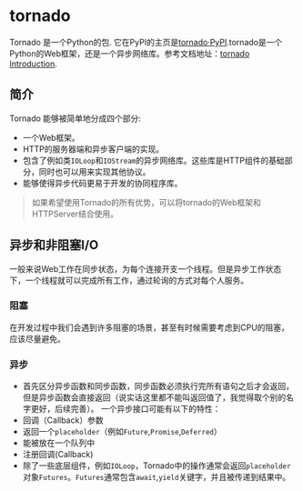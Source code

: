 # tornado
Tornado 是一个Python的包. 它在PyPI的主页是[tornado·PyPI](https://pypi.org/project/tornado/).tornado是一个Python的Web框架，还是一个异步网络库。参考文档地址：[tornado Introduction](https://www.tornadoweb.org/en/stable/guide/intro.html).

## 简介
Tornado 能够被简单地分成四个部分:
* 一个Web框架。
* HTTP的服务器端和异步客户端的实现。
* 包含了例如类`IOLoop`和`IOStream`的异步网络库。这些库是HTTP组件的基础部分，同时也可以用来实现其他协议。
* 能够使得异步代码更易于开发的协同程序库。
  
> 如果希望使用Tornado的所有优势，可以将tornado的Web框架和HTTPServer结合使用。

## 异步和非阻塞I/O
一般来说Web工作在同步状态，为每个连接开支一个线程。但是异步工作状态下，一个线程就可以完成所有工作，通过轮询的方式对每个人服务。

### 阻塞
在开发过程中我们会遇到许多阻塞的场景，甚至有时候需要考虑到CPU的阻塞，应该尽量避免。

### 异步
* 首先区分异步函数和同步函数，同步函数必须执行完所有语句之后才会返回，但是异步函数会直接返回（说实话这里都不能叫返回值了，我觉得取个别的名字更好，后续完善）。
一个异步接口可能有以下的特性：
* 回调（Callback）参数
* 返回一个`placeholder`（例如`Future`,`Promise`,`Deferred`）
* 能被放在一个队列中
* 注册回调(Callback)
* 除了一些底层组件，例如`IOLoop`，Tornado中的操作通常会返回`placeholder`对象`Futures`。`Futures`通常包含`await`,`yield`关键字，并且被传递到结果中。
